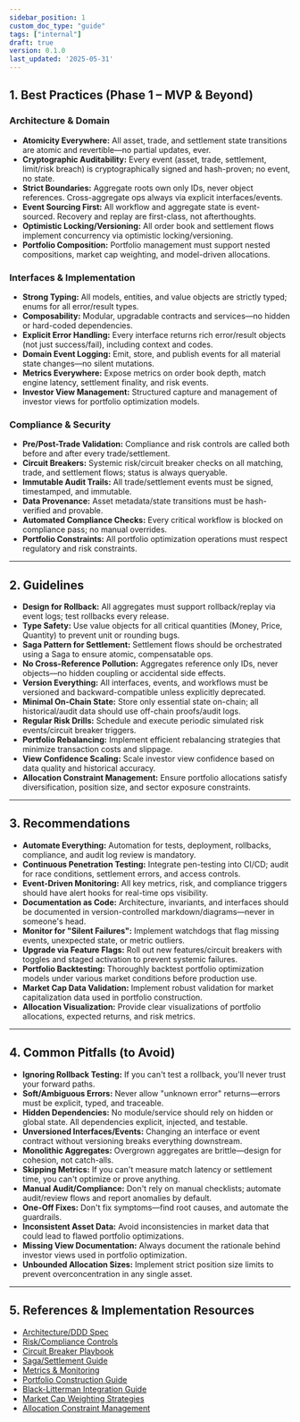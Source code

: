 ```yaml
---
sidebar_position: 1
custom_doc_type: "guide"
tags: ["internal"]
draft: true
version: 0.1.0
last_updated: '2025-05-31'
---
```


## 1. Best Practices (Phase 1 – MVP & Beyond)

### Architecture & Domain

* **Atomicity Everywhere:** All asset, trade, and settlement state transitions are atomic and revertible—no partial updates, ever.
* **Cryptographic Auditability:** Every event (asset, trade, settlement, limit/risk breach) is cryptographically signed and hash-proven; no event, no state.
* **Strict Boundaries:** Aggregate roots own only IDs, never object references. Cross-aggregate ops always via explicit interfaces/events.
* **Event Sourcing First:** All workflow and aggregate state is event-sourced. Recovery and replay are first-class, not afterthoughts.
* **Optimistic Locking/Versioning:** All order book and settlement flows implement concurrency via optimistic locking/versioning.
* **Portfolio Composition:** Portfolio management must support nested compositions, market cap weighting, and model-driven allocations.

### Interfaces & Implementation

* **Strong Typing:** All models, entities, and value objects are strictly typed; enums for all error/result types.
* **Composability:** Modular, upgradable contracts and services—no hidden or hard-coded dependencies.
* **Explicit Error Handling:** Every interface returns rich error/result objects (not just success/fail), including context and codes.
* **Domain Event Logging:** Emit, store, and publish events for all material state changes—no silent mutations.
* **Metrics Everywhere:** Expose metrics on order book depth, match engine latency, settlement finality, and risk events.
* **Investor View Management:** Structured capture and management of investor views for portfolio optimization models.

### Compliance & Security

* **Pre/Post-Trade Validation:** Compliance and risk controls are called both before and after every trade/settlement.
* **Circuit Breakers:** Systemic risk/circuit breaker checks on all matching, trade, and settlement flows; status is always queryable.
* **Immutable Audit Trails:** All trade/settlement events must be signed, timestamped, and immutable.
* **Data Provenance:** Asset metadata/state transitions must be hash-verified and provable.
* **Automated Compliance Checks:** Every critical workflow is blocked on compliance pass; no manual overrides.
* **Portfolio Constraints:** All portfolio optimization operations must respect regulatory and risk constraints.

---

## 2. Guidelines

* **Design for Rollback:** All aggregates must support rollback/replay via event logs; test rollbacks every release.
* **Type Safety:** Use value objects for all critical quantities (Money, Price, Quantity) to prevent unit or rounding bugs.
* **Saga Pattern for Settlement:** Settlement flows should be orchestrated using a Saga to ensure atomic, compensatable ops.
* **No Cross-Reference Pollution:** Aggregates reference only IDs, never objects—no hidden coupling or accidental side effects.
* **Version Everything:** All interfaces, events, and workflows must be versioned and backward-compatible unless explicitly deprecated.
* **Minimal On-Chain State:** Store only essential state on-chain; all historical/audit data should use off-chain proofs/audit logs.
* **Regular Risk Drills:** Schedule and execute periodic simulated risk events/circuit breaker triggers.
* **Portfolio Rebalancing:** Implement efficient rebalancing strategies that minimize transaction costs and slippage.
* **View Confidence Scaling:** Scale investor view confidence based on data quality and historical accuracy.
* **Allocation Constraint Management:** Ensure portfolio allocations satisfy diversification, position size, and sector exposure constraints.

---

## 3. Recommendations

* **Automate Everything:** Automation for tests, deployment, rollbacks, compliance, and audit log review is mandatory.
* **Continuous Penetration Testing:** Integrate pen-testing into CI/CD; audit for race conditions, settlement errors, and access controls.
* **Event-Driven Monitoring:** All key metrics, risk, and compliance triggers should have alert hooks for real-time ops visibility.
* **Documentation as Code:** Architecture, invariants, and interfaces should be documented in version-controlled markdown/diagrams—never in someone's head.
* **Monitor for "Silent Failures":** Implement watchdogs that flag missing events, unexpected state, or metric outliers.
* **Upgrade via Feature Flags:** Roll out new features/circuit breakers with toggles and staged activation to prevent systemic failures.
* **Portfolio Backtesting:** Thoroughly backtest portfolio optimization models under various market conditions before production use.
* **Market Cap Data Validation:** Implement robust validation for market capitalization data used in portfolio construction.
* **Allocation Visualization:** Provide clear visualizations of portfolio allocations, expected returns, and risk metrics.

---

## 4. Common Pitfalls (to Avoid)

* **Ignoring Rollback Testing:** If you can't test a rollback, you'll never trust your forward paths.
* **Soft/Ambiguous Errors:** Never allow "unknown error" returns—errors must be explicit, typed, and traceable.
* **Hidden Dependencies:** No module/service should rely on hidden or global state. All dependencies explicit, injected, and testable.
* **Unversioned Interfaces/Events:** Changing an interface or event contract without versioning breaks everything downstream.
* **Monolithic Aggregates:** Overgrown aggregates are brittle—design for cohesion, not catch-alls.
* **Skipping Metrics:** If you can't measure match latency or settlement time, you can't optimize or prove anything.
* **Manual Audit/Compliance:** Don't rely on manual checklists; automate audit/review flows and report anomalies by default.
* **One-Off Fixes:** Don't fix symptoms—find root causes, and automate the guardrails.
* **Inconsistent Asset Data:** Avoid inconsistencies in market data that could lead to flawed portfolio optimizations.
* **Missing View Documentation:** Always document the rationale behind investor views used in portfolio optimization.
* **Unbounded Allocation Sizes:** Implement strict position size limits to prevent overconcentration in any single asset.

---

## 5. References & Implementation Resources

* [Architecture/DDD Spec](../../ARCHITECTURE.md)
* [Risk/Compliance Controls](./RISK_COMPLIANCE.md)
* [Circuit Breaker Playbook](./CIRCUIT_BREAKERS.md)
* [Saga/Settlement Guide](./SAGA_SETTLEMENT.md)
* [Metrics & Monitoring](./MONITORING.md)
* [Portfolio Construction Guide](./PORTFOLIO_CONSTRUCTION.md)
* [Black-Litterman Integration Guide](../AI/FinancialModels/BlackLitterman.md)
* [Market Cap Weighting Strategies](./MARKET_CAP_WEIGHTING.md)
* [Allocation Constraint Management](./ALLOCATION_CONSTRAINTS.md)